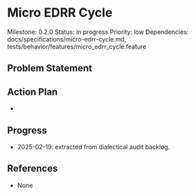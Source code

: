 # Micro EDRR Cycle
Milestone: 0.2.0
Status: in progress
Priority: low
Dependencies: docs/specifications/micro-edrr-cycle.md, tests/behavior/features/micro_edrr_cycle.feature

## Problem Statement
<description>


## Action Plan
- <tasks>

## Progress
- 2025-02-19: extracted from dialectical audit backlog.

## References
- None
